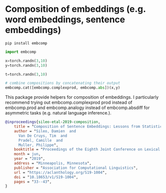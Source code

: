 # Composition of embeddings (e.g. word embeddings, sentence embeddings)

`pip install embcomp`

```python
import embcomp

x=torch.randn(3,10)
y=torch.randn(3,10)

t=torch.randn(3,10)

# combine compositions by concatenating their output 
embcomp.cat([embcomp.complexprod, embcomp.abs])(x,y)
```

This package provide helpers for composition of embeddings. I particularly recommend trying out embcomp.complexprod prod instead of embcomp.prod and embcomp.analogy instead of embcomp.absdiff for asymmetric tasks (e.g. natural language inference.).

```bib
@inproceedings{sileo-etal-2019-composition,
    title = "Composition of Sentence Embeddings: Lessons from Statistical Relational Learning",
    author = "Sileo, Damien  and
      Van De Cruys, Tim  and
      Pradel, Camille  and
      Muller, Philippe",
    booktitle = "Proceedings of the Eighth Joint Conference on Lexical and Computational Semantics (*{SEM} 2019)",
    month = jun,
    year = "2019",
    address = "Minneapolis, Minnesota",
    publisher = "Association for Computational Linguistics",
    url = "https://aclanthology.org/S19-1004",
    doi = "10.18653/v1/S19-1004",
    pages = "33--43",
}
```
